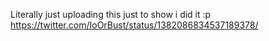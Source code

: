 Literally just uploading this just to show i did it :p
https://twitter.com/IoOrBust/status/1382086834537189378/ 
